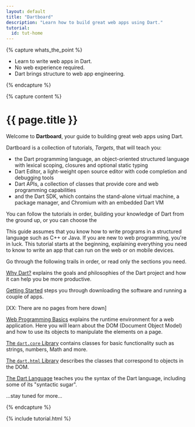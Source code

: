 ```yaml
---
layout: default
title: "Dartboard"
description: "Learn how to build great web apps using Dart."
tutorial:
  id: tut-home
---
```


{% capture whats_the_point %}

* Learn to write web apps in Dart.
* No web experience required.
* Dart brings structure to web app engineering.

{% endcapture %}

{% capture content %}

# {{ page.title }}

Welcome to **Dartboard**,
your guide to building great web apps using Dart.

Dartboard is a collection of tutorials, _Targets_, that
will teach you:
* the Dart programming language,
  an object-oriented structured language
  with lexical scoping, closures and optional static typing
* Dart Editor, a light-weight open source editor with
  code completion and debugging tools
* Dart APIs, a collection of classes that provide core
  and web programming capabilities
* and the Dart SDK, which contains the stand-alone virtual machine,
  a package manager, and Chromium with an embedded Dart VM

You can follow the tutorials in order,
building your knowledge of Dart from the ground up,
or you can choose the 


This guide assumes that you know how to write programs in a
structured language such as C++ or Java.
If you are new to web programming, you're in luck.
This tutorial starts at the beginning,
explaining everything you need to know to write
an app that can run on the web or on mobile devices.

Go through the following trails in order,
or read only the sections you need.

<a href="why-dart.html">Why Dart?</a>
explains the goals and philosophies of the Dart project
and how it can help you be more productive.

<a href="getting-started/index.html">Getting Started</a>
steps you through downloading the software
and running a couple of apps.

[XX: There are no pages from here down]

<a href="web-programming/index.html">Web Programming Basics</a>
explains the runtime environment for a web application.
Here you will learn about the DOM (Document Object Model)
and how to use its objects to manipulate the elements on a page.

<a href="dart-icore-apis/index.html">The `dart.core` Library</a>
contains classes for basic functionality such as
strings, numbers, Math and more.

<a href="dart-html-apis/index.html">The `dart.html` Library</a>
describes the classes that correspond to objects in the DOM.

<a href="language/index.html">The Dart Language</a>
teaches you the syntax of the Dart language,
including some of its "syntactic sugar".

...stay tuned for more...

{% endcapture %}

{% include tutorial.html %}

